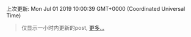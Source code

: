 
  
 上次更新: Mon Jul 01 2019 10:00:39 GMT+0000 (Coordinated Universal Time) 

 > 仅显示一小时内更新的post, [更多...](screenshots/)
  